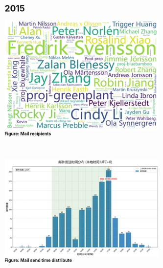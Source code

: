 # 2015

![Diagram 1](images/2015/recipient_name_wordcloud.png)
**Figure: Mail recipients**


&nbsp;

&nbsp;


![Diagram 2](images/2015/time_distribution_UTC0.png)
**Figure: Mail send time distribute**
